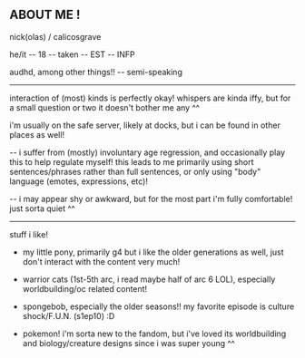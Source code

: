 ## ABOUT ME !

nick(olas) / calicosgrave

he/it -- 18 -- taken -- EST -- INFP

audhd, among other things!! -- semi-speaking
-- -- --
interaction of (most) kinds is perfectly okay! whispers are kinda iffy, but for a small question or two it doesn't bother me any ^^

i'm usually on the safe server, likely at docks, but i can be found in other places as well!

-- i suffer from (mostly) involuntary age regression, and occasionally play this to help regulate myself! this leads to me primarily using short sentences/phrases rather than full sentences, or only using "body" language (emotes, expressions, etc)!

-- i may appear shy or awkward, but for the most part i'm fully comfortable! just sorta quiet ^^
-- -- --
stuff i like!

- my little pony, primarily g4 but i like the older generations as well, just don't interact with the content very much!

- warrior cats (1st-5th arc, i read maybe half of arc 6 LOL), especially worldbuilding/oc related content!

- spongebob, especially the older seasons!! my favorite episode is culture shock/F.U.N. (s1ep10) :D

- pokemon! i'm sorta new to the fandom, but i've loved its worldbuilding and biology/creature designs since i was super young ^^
